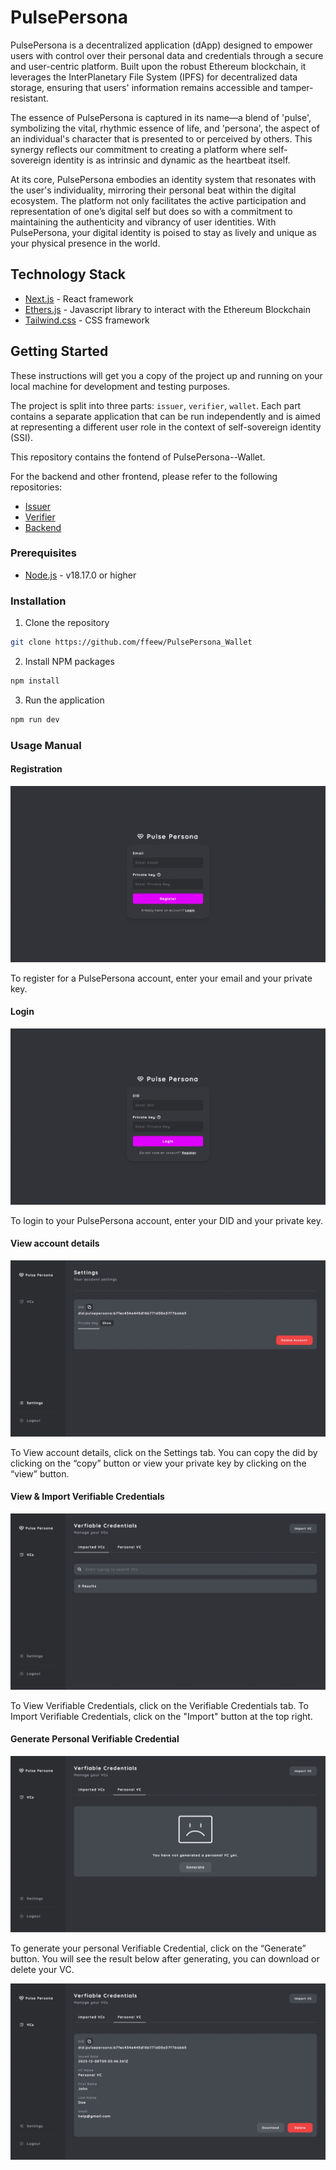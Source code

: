 # PulsePersona

PulsePersona is a decentralized application (dApp) designed to empower users with control over their personal data and credentials through a secure and user-centric platform. Built upon the robust Ethereum blockchain, it leverages the InterPlanetary File System (IPFS) for decentralized data storage, ensuring that users' information remains accessible and tamper-resistant.

The essence of PulsePersona is captured in its name—a blend of 'pulse', symbolizing the vital, rhythmic essence of life, and 'persona', the aspect of an individual's character that is presented to or perceived by others. This synergy reflects our commitment to creating a platform where self-sovereign identity is as intrinsic and dynamic as the heartbeat itself.

At its core, PulsePersona embodies an identity system that resonates with the user's individuality, mirroring their personal beat within the digital ecosystem. The platform not only facilitates the active participation and representation of one’s digital self but does so with a commitment to maintaining the authenticity and vibrancy of user identities. With PulsePersona, your digital identity is poised to stay as lively and unique as your physical presence in the world.

## Technology Stack

- [Next.js](https://nextjs.org/) - React framework
- [Ethers.js](https://docs.ethers.org/v6/) - Javascript library to interact with the Ethereum Blockchain
- [Tailwind.css](https://tailwindcss.com/docs/) - CSS framework

## Getting Started

These instructions will get you a copy of the project up and running on your local machine for development and testing purposes.

The project is split into three parts: `issuer`, `verifier`, `wallet`. Each part contains a separate application that can be run independently and is aimed at representing a different user role in the context of self-sovereign identity (SSI).

This repository contains the fontend of PulsePersona--Wallet.

For the backend and other frontend, please refer to the following repositories:

- [Issuer](https://github.com/ffeew/PulsePersona_Issuer)
- [Verifier](https://github.com/ffeew/PulsePersona_Verifier)
- [Backend](https://github.com/ffeew/PulsePersona)

### Prerequisites

- [Node.js](https://nodejs.org/en/) - v18.17.0 or higher

### Installation

1. Clone the repository

```bash
git clone https://github.com/ffeew/PulsePersona_Wallet
```

2. Install NPM packages

```bash
npm install
```

3. Run the application

```bash
npm run dev
```

### Usage Manual

#### Registration

![Screenshot](app/assets/images/image22.png)

To register for a PulsePersona account, enter your email and your private key.

#### Login

![Screenshot](app/assets/images/image2.png)

To login to your PulsePersona account, enter your DID and your private key.

#### View account details

![Screenshot](app/assets/images/image16.png)

To View account details, click on the Settings tab. You can copy the did by clicking on the “copy” button or view your private key by clicking on the “view” button.

#### View & Import Verifiable Credentials

![Screenshot](app/assets/images/image6.png)

To View Verifiable Credentials, click on the Verifiable Credentials tab. To Import Verifiable Credentials, click on the "Import" button at the top right.

#### Generate Personal Verifiable Credential

![Screenshot](app/assets/images/image20.png)

To generate your personal Verifiable Credential, click on the “Generate” button. You will see the result below after generating, you can download or delete your VC.

![Screenshot](app/assets/images/image10.png)
